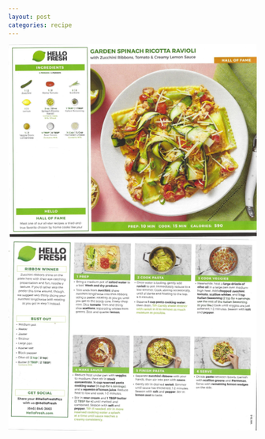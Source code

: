 ```yaml
---
layout: post
categories: recipe
---
```


![alt text](/media/Hello_Fresh/Scan_0023.jpg "Garden Spinach Ricotta Ravioli Front")
![alt text](/media/Hello_Fresh/Scan_0024.jpg "Garden Spinach Ricotta Ravioli Back")
